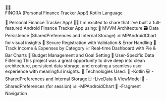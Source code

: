 📱💸</br>
FINORA (Personal Finance Tracker App!)
Kotlin Language

🚀 Personal Finance Tracker App! 
📱💸 I'm excited to share that I’ve built a full-featured Android Finance Tracker App using: 
🧠 MVVM Architecture 
🗃 Data Persistence (SharedPreferences and Internal Storage) 
📊 MPAndroidChart for visual insights 
🔐 Secure Registration with Validation & Error Handling 
📅 Track Income & Expenses by Category 
📈 Real-time Dashboard with Pie & Bar Charts 
🎯 Budget Management and Goal Setting 
📂 User-Specific Data Filtering This project was a great opportunity to dive deep into clean architecture, persistent data storage, and creating a seamless user experience with meaningful insights. 
🔗 Technologies Used: 
📱 -Kotlin 
💻 -SharedPreferences and Internal Storage 
🗄  -LiveData & ViewModel 
🧩 -SharedPreferences (for session) 
📊 -MPAndroidChart 
🔄 -Fragment Navigation 
